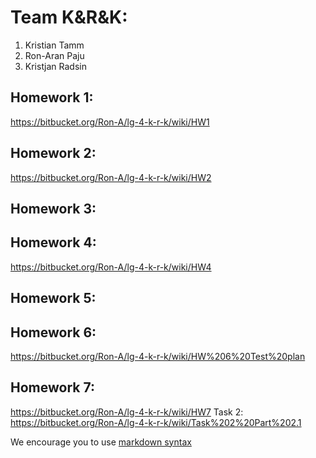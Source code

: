 # Team K&R&K:
1. Kristian Tamm
2. Ron-Aran Paju
3. Kristjan Radsin

## Homework 1:
<https://bitbucket.org/Ron-A/lg-4-k-r-k/wiki/HW1> 

## Homework 2:
https://bitbucket.org/Ron-A/lg-4-k-r-k/wiki/HW2

## Homework 3:
<Links to the solution>

## Homework 4:
https://bitbucket.org/Ron-A/lg-4-k-r-k/wiki/HW4

## Homework 5:
<Links to the solution>

## Homework 6:
https://bitbucket.org/Ron-A/lg-4-k-r-k/wiki/HW%206%20Test%20plan

## Homework 7:
https://bitbucket.org/Ron-A/lg-4-k-r-k/wiki/HW7
Task 2: https://bitbucket.org/Ron-A/lg-4-k-r-k/wiki/Task%202%20Part%202.1

We encourage you to use [markdown syntax](https://confluence.atlassian.com/bitbucketserver/markdown-syntax-guide-776639995.html)